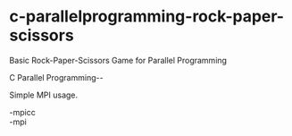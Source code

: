 # c-parallelprogramming-rock-paper-scissors
Basic Rock-Paper-Scissors Game for Parallel Programming


C Parallel Programming--

Simple MPI usage.

-mpicc  
-mpi 
